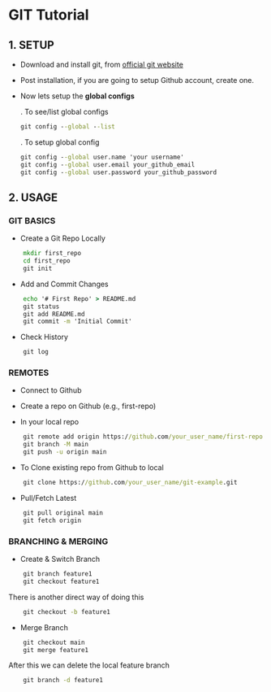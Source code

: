 # GIT Tutorial

## 1. SETUP

- Download and install git, from [official git website](https://git-scm.com/downloads)

- Post installation, if you are going to setup Github account, create one.

- Now lets setup the **global configs**

    . To see/list global configs
    ```cmd
    git config --global --list
    ```
    . To setup global config
    ```cmd
    git config --global user.name 'your username'
    git config --global user.email your_github_email
    git config --global user.password your_github_password
    ```

## 2. USAGE

### GIT BASICS

- Create a Git Repo Locally
```cmd
    mkdir first_repo
    cd first_repo
    git init
```

- Add and Commit Changes
```cmd
    echo '# First Repo' > README.md
    git status
    git add README.md
    git commit -m 'Initial Commit'
```

- Check History
```cmd
    git log
```

### REMOTES

- Connect to Github
    
- Create a repo on Github (e.g., first-repo)

- In your local repo
```cmd
    git remote add origin https://github.com/your_user_name/first-repo.git
    git branch -M main
    git push -u origin main            
```

- To Clone existing repo from Github to local
```cmd
    git clone https://github.com/your_user_name/git-example.git
```

- Pull/Fetch Latest
```cmd
    git pull original main
    git fetch origin
```

### BRANCHING & MERGING

- Create & Switch Branch
```cmd
    git branch feature1
    git checkout feature1    
```
There is another direct way of doing this
```cmd
    git checkout -b feature1
```

- Merge Branch
```cmd
    git checkout main
    git merge feature1
```
After this we can delete the local feature branch
```cmd
    git branch -d feature1
```